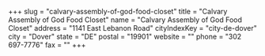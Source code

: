 +++
slug = "calvary-assembly-of-god-food-closet"
title = "Calvary Assembly of God Food Closet"
name = "Calvary Assembly of God Food Closet"
address = "1141 East Lebanon Road"
cityIndexKey = "city-de-dover"
city = "Dover"
state = "DE"
postal = "19901"
website = ""
phone = "302 697-7776"
fax = ""
+++
